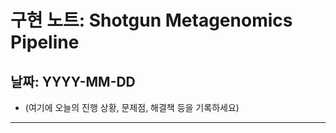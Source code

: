 # 구현 노트: Shotgun Metagenomics Pipeline

## 날짜: YYYY-MM-DD

*   (여기에 오늘의 진행 상황, 문제점, 해결책 등을 기록하세요)

--- 